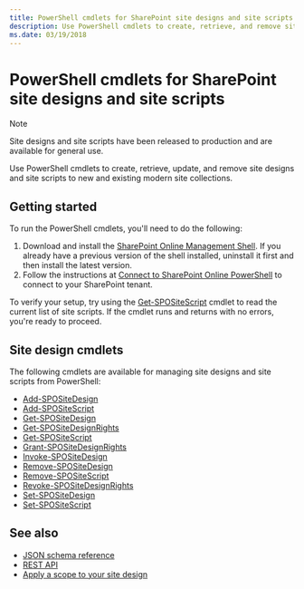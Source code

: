 ```yaml
---
title: PowerShell cmdlets for SharePoint site designs and site scripts
description: Use PowerShell cmdlets to create, retrieve, and remove site designs and site scripts.
ms.date: 03/19/2018
---
```


# PowerShell cmdlets for SharePoint site designs and site scripts

> [!NOTE]
> Site designs and site scripts have been released to production and are available for general use. 

Use PowerShell cmdlets to create, retrieve, update, and remove site designs and site scripts to new and existing modern site collections.

## Getting started

To run the PowerShell cmdlets, you'll need to do the following:

1. Download and install the [SharePoint Online Management Shell](https://www.microsoft.com/en-us/download/details.aspx?id=35588). If you already have a previous version of the shell installed, uninstall it first and then install the latest version.
2. Follow the instructions at [Connect to SharePoint Online PowerShell](https://technet.microsoft.com/en-us/library/fp161372.aspx) to connect to your SharePoint tenant.

To verify your setup, try using the [Get-SPOSiteScript](https://docs.microsoft.com/en-us/powershell/module/sharepoint-online/Get-SPOSiteScript?view=sharepoint-ps) cmdlet to read the current list of site scripts. If the cmdlet runs and returns with no errors, you're ready to proceed.

## Site design cmdlets

The following cmdlets are available for managing site designs and site scripts from PowerShell:

- [Add-SPOSiteDesign](https://docs.microsoft.com/en-us/powershell/module/sharepoint-online/Add-SPOSiteDesign?view=sharepoint-ps)
- [Add-SPOSiteScript](https://docs.microsoft.com/en-us/powershell/module/sharepoint-online/Add-SPOSiteScript?view=sharepoint-ps)
- [Get-SPOSiteDesign](https://docs.microsoft.com/en-us/powershell/module/sharepoint-online/Get-SPOSiteDesign?view=sharepoint-ps)
- [Get-SPOSiteDesignRights](https://docs.microsoft.com/en-us/powershell/module/sharepoint-online/Get-SPOSiteDesignRights?view=sharepoint-ps)
- [Get-SPOSiteScript](https://docs.microsoft.com/en-us/powershell/module/sharepoint-online/Get-SPOSiteScript?view=sharepoint-ps)
- [Grant-SPOSiteDesignRights](https://docs.microsoft.com/en-us/powershell/module/sharepoint-online/Grant-SPOSiteDesignRights?view=sharepoint-ps)
- [Invoke-SPOSiteDesign](https://docs.microsoft.com/en-us/powershell/module/sharepoint-online/Invoke-SPOSiteDesign?view=sharepoint-ps)
- [Remove-SPOSiteDesign](https://docs.microsoft.com/en-us/powershell/module/sharepoint-online/Remove-SPOSiteDesign?view=sharepoint-ps)
- [Remove-SPOSiteScript](https://docs.microsoft.com/en-us/powershell/module/sharepoint-online/Remove-SPOSiteScript?view=sharepoint-ps)
- [Revoke-SPOSiteDesignRights](https://docs.microsoft.com/en-us/powershell/module/sharepoint-online/Revoke-SPOSiteDesignRights?view=sharepoint-ps)
- [Set-SPOSiteDesign](https://docs.microsoft.com/en-us/powershell/module/sharepoint-online/Set-SPOSiteDesign?view=sharepoint-ps)
- [Set-SPOSiteScript](https://docs.microsoft.com/en-us/powershell/module/sharepoint-online/Set-SPOSiteScript?view=sharepoint-ps)



## See also

- [JSON schema reference](site-design-json-schema.md)
- [REST API](site-design-rest-api.md)
- [Apply a scope to your site design](site-design-scoping.md)
